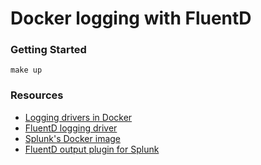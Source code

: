 # Docker logging with FluentD

### Getting Started

```
make up
```

### Resources

- [Logging drivers in Docker](https://docs.docker.com/config/containers/logging/configure/)
- [FluentD logging driver](https://docs.docker.com/config/containers/logging/fluentd/)
- [Splunk's Docker image](https://splunk.github.io/docker-splunk/)
- [FluentD output plugin for Splunk](https://github.com/splunk/fluent-plugin-splunk-hec)
